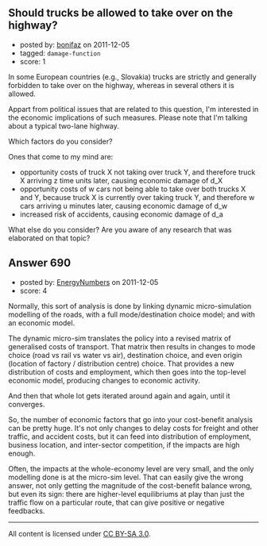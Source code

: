 ## Should trucks be allowed to take over on the highway?

- posted by: [bonifaz](https://stackexchange.com/users/-1/329-bonifaz) on 2011-12-05
- tagged: `damage-function`
- score: 1

In some European countries (e.g., Slovakia) trucks are strictly and generally forbidden to take over on the highway, whereas in several others it is allowed.

Appart from political issues that are related to this question, I'm interested in the economic implications of such measures. Please note that I'm talking about a typical two-lane highway.

Which factors do you consider?

Ones that come to my mind are:

- opportunity costs of truck X not taking over truck Y, and therefore truck X arriving z time units later, causing economic damage of d_X
- opportunity costs of w cars not being able to take over both trucks X and Y, because truck X is currently over taking truck Y, and therefore w cars arriving u minutes later, causing economic damage of d_w
- increased risk of accidents, causing economic damage of d_a

What else do you consider? Are you aware of any research that was elaborated on that topic?


## Answer 690

- posted by: [EnergyNumbers](https://stackexchange.com/users/-1/104-energynumbers) on 2011-12-05
- score: 4

Normally, this sort of analysis is done by linking dynamic micro-simulation modelling of the roads, with a full mode/destination choice model; and with an economic model.

The dynamic micro-sim translates the policy into a revised matrix of generalised costs of transport. That matrix then results in changes to mode choice (road vs rail vs water vs air), destination choice, and even origin (location of factory / distribution centre) choice. That provides a new distribution of costs and employment, which then goes into the top-level economic model, producing changes to economic activity.

And then that whole lot gets iterated around again and again, until it converges.

So,  the number of economic factors that go into your cost-benefit analysis can be pretty huge. It's not only changes to delay costs for freight and other traffic, and accident costs, but it can feed into distribution of employment, business location, and inter-sector competition, if the impacts are high enough.

Often, the impacts at the whole-economy level are very small, and the only modelling done is at the micro-sim level. That can easily give the wrong answer, not only getting the magnitude of the cost-benefit balance wrong, but even its sign: there are higher-level equilibriums at play than just the traffic flow on a particular route, that can give positive or negative feedbacks.



---

All content is licensed under [CC BY-SA 3.0](https://creativecommons.org/licenses/by-sa/3.0/).
